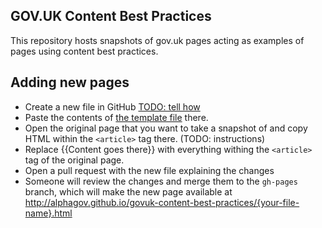## GOV.UK Content Best Practices

This repository hosts snapshots of gov.uk pages acting as examples of pages using content best practices.

## Adding new pages

- Create a new file in GitHub [TODO: tell how]()
- Paste the contents of [the template file](/template.html) there.
- Open the original page that you want to take a snapshot of and copy HTML within the `<article>` tag there. (TODO: instructions)
- Replace {{Content goes there}} with everything withing the `<article>` tag of the original page.
- Open a pull request with the new file explaining the changes
- Someone will review the changes and merge them to the `gh-pages` branch, which will make the new page available at http://alphagov.github.io/govuk-content-best-practices/{your-file-name}.html

